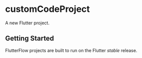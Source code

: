 # customCodeProject

A new Flutter project.

## Getting Started

FlutterFlow projects are built to run on the Flutter _stable_ release.
